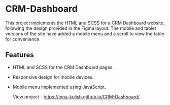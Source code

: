 # CRM-Dashboard

This project implements the HTML and SCSS for a CRM Dashboard website, following the design provided in the Figma layout. 
The mobile and tablet versions of the site have added a mobile menu and a scroll to view the table for convenience

## Features
- HTML and SCSS for the CRM Dashboard pages.
- Responsive design for mobile devices.
- Mobile menu implemented using JavaScript.

  View project - https://inna-kulish.github.io/CRM-Dashboard/
